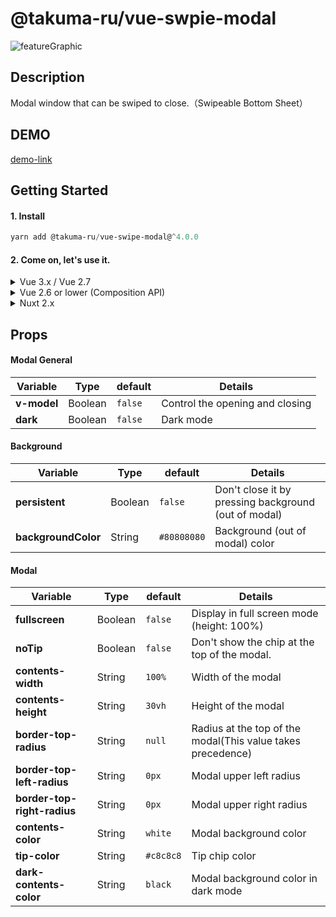 # @takuma-ru/vue-swpie-modal

![featureGraphic](https://user-images.githubusercontent.com/49429291/182005490-2e0631ca-8271-48e6-9282-25df81ba0f8f.png)

## Description
Modal window that can be swiped to close.（Swipeable Bottom Sheet）

## DEMO
[demo-link](https://vue-swipe-modal-vue2.vercel.app)

## Getting Started
#### 1. Install
```powershell
yarn add @takuma-ru/vue-swipe-modal@^4.0.0
```

#### 2. Come on, let's use it.
<details>
  <summary>Vue 3.x  /  Vue 2.7</summary>

  ```vue
  <template>
    <div>
      <button @click="modal = true">open</button>

      <swipe-modal
        v-model="modal"
        contents-height="50vh"
        border-top-radius="16px"
      >
        <h1>contents</h1>
      </swipe-modal>
    </div>
  </template>

  <script lang="ts" setup>
  import { ref } from 'vue'
  import swipeModal from '@takuma-ru/vue-swipe-modal'

  const modal = ref(false)
  </script>
  ```
</details>

<details>
  <summary>Vue 2.6 or lower (Composition API)</summary>

  ```vue
  <template>
    <div>
      <button @click="modal = true">open</button>

      <swipe-modal
        v-model="modal"
        contents-height="50vh"
        border-top-radius="16px"
      >
        <h1>contents</h1>
      </swipe-modal>
    </div>
  </template>

  <script lang="ts">
  import { defineComponent, ref, reactive } from '@vue/composition-api';
  import { swipeModal } from '@takuma-ru/vue-swipe-modal'

  export default defineComponent({
    components: {
      swipeModal,
    },
    setup () {
      const modal = ref<boolean>(false)

      return {
        modal,
      }
    }
  })
  </script>
  ```

</details>

<details>
  <summary>Nuxt 2.x</summary>

  ```vue
  <!-- for Vue2 -->
  <template>
    <div>
      <button @click="modal = true">open</button>

      <swipe-modal
        v-model="modal"
        contents-height="50vh"
        border-top-radius="16px"
      >
        <h1>contents</h1>
      </swipe-modal>
    </div>
  </template>

  <script lang="ts">
  import { defineComponent, ref, reactive } from '@vue/composition-api';
  import { swipeModal } from '@takuma-ru/vue-swipe-modal'

  export default defineComponent({
    components: {
      swipeModal,
    },
    setup () {
      const modal = ref<boolean>(false)

      return {
        modal,
      }
    }
  })
  </script>
  ```

</details>

## Props

#### Modal General
| Variable | Type | default | Details |
| --- | --- | --- | --- |
| **v-model** | Boolean | `false` | Control the opening and closing |
| **dark** | Boolean | `false` | Dark mode |

#### Background
| Variable | Type | default | Details |
| --- | --- | --- | --- |
| **persistent** | Boolean | `false` | Don't close it by pressing background (out of modal) |
| **backgroundColor** | String | `#80808080` | Background (out of modal) color |

#### Modal
| Variable | Type | default | Details |
| --- | --- | --- | --- |
| **fullscreen** | Boolean | `false` | Display in full screen mode (height: 100%)|
| **noTip** | Boolean | `false` | Don't show the chip at the top of the modal. |
| **contents-width** | String | `100%` | Width of the modal |
| **contents-height** | String | `30vh` | Height of the modal |
| **border-top-radius** | String | `null` | Radius at the top of the modal(This value takes precedence) |
| **border-top-left-radius** | String | `0px` | Modal upper left radius |
| **border-top-right-radius** | String | `0px` | Modal upper right radius |
| **contents-color** | String | `white` | Modal background color |
| **tip-color** | String | `#c8c8c8` | Tip chip color |
| **dark-contents-color** | String | `black` | Modal background color in dark mode |
